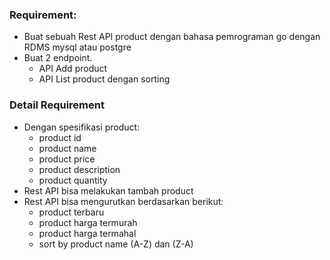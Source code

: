 ### Requirement:
- Buat sebuah Rest API product dengan bahasa pemrograman go dengan RDMS mysql atau postgre
- Buat 2 endpoint.
  - API Add product
  - API List product dengan sorting


### Detail Requirement
- Dengan spesifikasi product:
  - product id
  - product name
  - product price
  - product description
  - product quantity
- Rest API bisa melakukan tambah product
- Rest API bisa mengurutkan berdasarkan berikut:
  - product terbaru
  - product harga termurah
  - product harga termahal
  - sort by product name (A-Z) dan (Z-A)